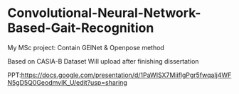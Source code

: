 # Convolutional-Neural-Network-Based-Gait-Recognition
My MSc project: Contain GEINet &amp; Openpose method

Based on CASIA-B Dataset
Will upload after finishing dissertation

PPT:https://docs.google.com/presentation/d/1PaWISX7MiiflgPgr5fwqaIj4WFN5gD5Q0GeodmvIK_U/edit?usp=sharing

